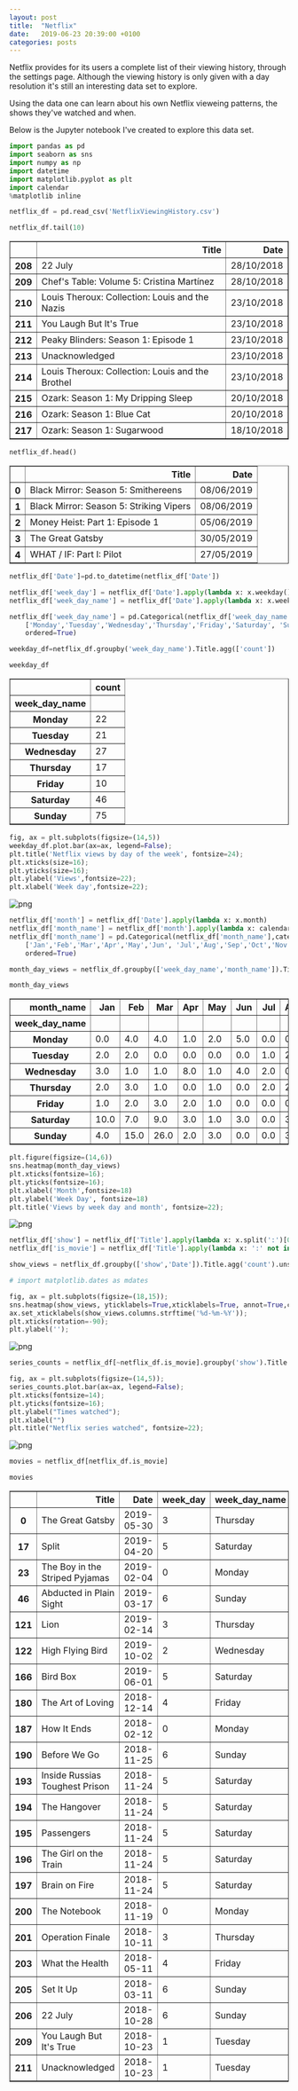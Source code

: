 ```yaml
---
layout: post
title:  "Netflix"
date:   2019-06-23 20:39:00 +0100
categories: posts
---
```


Netflix provides for its users a complete list of their viewing history, through the settings page.
Although the viewing history is only given with a day resolution it's still an interesting data set to explore.

Using the data one can learn about his own Netflix vieweing patterns, the shows they've watched and when.

Below is the Jupyter notebook I've created to explore this data set.


```python
import pandas as pd
import seaborn as sns
import numpy as np
import datetime
import matplotlib.pyplot as plt
import calendar
%matplotlib inline
```


```python
netflix_df = pd.read_csv('NetflixViewingHistory.csv')
```


```python
netflix_df.tail(10)
```




<div>
<style scoped>
    .dataframe tbody tr th:only-of-type {
        vertical-align: middle;
    }

    .dataframe tbody tr th {
        vertical-align: top;
    }

    .dataframe thead th {
        text-align: right;
    }
</style>
<table border="1" class="dataframe">
  <thead>
    <tr style="text-align: right;">
      <th></th>
      <th>Title</th>
      <th>Date</th>
    </tr>
  </thead>
  <tbody>
    <tr>
      <th>208</th>
      <td>22 July</td>
      <td>28/10/2018</td>
    </tr>
    <tr>
      <th>209</th>
      <td>Chef's Table: Volume 5: Cristina Martínez</td>
      <td>28/10/2018</td>
    </tr>
    <tr>
      <th>210</th>
      <td>Louis Theroux: Collection: Louis and the Nazis</td>
      <td>23/10/2018</td>
    </tr>
    <tr>
      <th>211</th>
      <td>You Laugh But It's True</td>
      <td>23/10/2018</td>
    </tr>
    <tr>
      <th>212</th>
      <td>Peaky Blinders: Season 1: Episode 1</td>
      <td>23/10/2018</td>
    </tr>
    <tr>
      <th>213</th>
      <td>Unacknowledged</td>
      <td>23/10/2018</td>
    </tr>
    <tr>
      <th>214</th>
      <td>Louis Theroux: Collection: Louis and the Brothel</td>
      <td>23/10/2018</td>
    </tr>
    <tr>
      <th>215</th>
      <td>Ozark: Season 1: My Dripping Sleep</td>
      <td>20/10/2018</td>
    </tr>
    <tr>
      <th>216</th>
      <td>Ozark: Season 1: Blue Cat</td>
      <td>20/10/2018</td>
    </tr>
    <tr>
      <th>217</th>
      <td>Ozark: Season 1: Sugarwood</td>
      <td>18/10/2018</td>
    </tr>
  </tbody>
</table>
</div>




```python
netflix_df.head()
```




<div>
<style scoped>
    .dataframe tbody tr th:only-of-type {
        vertical-align: middle;
    }

    .dataframe tbody tr th {
        vertical-align: top;
    }

    .dataframe thead th {
        text-align: right;
    }
</style>
<table border="1" class="dataframe">
  <thead>
    <tr style="text-align: right;">
      <th></th>
      <th>Title</th>
      <th>Date</th>
    </tr>
  </thead>
  <tbody>
    <tr>
      <th>0</th>
      <td>Black Mirror: Season 5: Smithereens</td>
      <td>08/06/2019</td>
    </tr>
    <tr>
      <th>1</th>
      <td>Black Mirror: Season 5: Striking Vipers</td>
      <td>08/06/2019</td>
    </tr>
    <tr>
      <th>2</th>
      <td>Money Heist: Part 1: Episode 1</td>
      <td>05/06/2019</td>
    </tr>
    <tr>
      <th>3</th>
      <td>The Great Gatsby</td>
      <td>30/05/2019</td>
    </tr>
    <tr>
      <th>4</th>
      <td>WHAT / IF: Part I: Pilot</td>
      <td>27/05/2019</td>
    </tr>
  </tbody>
</table>
</div>




```python
netflix_df['Date']=pd.to_datetime(netflix_df['Date'])
```


```python
netflix_df['week_day'] = netflix_df['Date'].apply(lambda x: x.weekday())
netflix_df['week_day_name'] = netflix_df['Date'].apply(lambda x: x.weekday_name)

netflix_df['week_day_name'] = pd.Categorical(netflix_df['week_day_name'], categories=
    ['Monday','Tuesday','Wednesday','Thursday','Friday','Saturday', 'Sunday'],
    ordered=True)
```


```python
weekday_df=netflix_df.groupby('week_day_name').Title.agg(['count'])
```


```python
weekday_df
```




<div>
<style scoped>
    .dataframe tbody tr th:only-of-type {
        vertical-align: middle;
    }

    .dataframe tbody tr th {
        vertical-align: top;
    }

    .dataframe thead th {
        text-align: right;
    }
</style>
<table border="1" class="dataframe">
  <thead>
    <tr style="text-align: right;">
      <th></th>
      <th>count</th>
    </tr>
    <tr>
      <th>week_day_name</th>
      <th></th>
    </tr>
  </thead>
  <tbody>
    <tr>
      <th>Monday</th>
      <td>22</td>
    </tr>
    <tr>
      <th>Tuesday</th>
      <td>21</td>
    </tr>
    <tr>
      <th>Wednesday</th>
      <td>27</td>
    </tr>
    <tr>
      <th>Thursday</th>
      <td>17</td>
    </tr>
    <tr>
      <th>Friday</th>
      <td>10</td>
    </tr>
    <tr>
      <th>Saturday</th>
      <td>46</td>
    </tr>
    <tr>
      <th>Sunday</th>
      <td>75</td>
    </tr>
  </tbody>
</table>
</div>




```python
fig, ax = plt.subplots(figsize=(14,5))
weekday_df.plot.bar(ax=ax, legend=False);
plt.title('Netflix views by day of the week', fontsize=24);
plt.xticks(size=16);
plt.yticks(size=16);
plt.ylabel('Views',fontsize=22);
plt.xlabel('Week day',fontsize=22);
```


![png](/assets/netflix/output_8_0.png)



```python
netflix_df['month'] = netflix_df['Date'].apply(lambda x: x.month)
netflix_df['month_name'] = netflix_df['month'].apply(lambda x: calendar.month_abbr[x])
netflix_df['month_name'] = pd.Categorical(netflix_df['month_name'],categories=
    ['Jan','Feb','Mar','Apr','May','Jun', 'Jul','Aug','Sep','Oct','Nov','Dec'],
    ordered=True)
```


```python
month_day_views = netflix_df.groupby(['week_day_name','month_name']).Title.agg('count').unstack().fillna(0)
```


```python
month_day_views
```




<div>
<style scoped>
    .dataframe tbody tr th:only-of-type {
        vertical-align: middle;
    }

    .dataframe tbody tr th {
        vertical-align: top;
    }

    .dataframe thead th {
        text-align: right;
    }
</style>
<table border="1" class="dataframe">
  <thead>
    <tr style="text-align: right;">
      <th>month_name</th>
      <th>Jan</th>
      <th>Feb</th>
      <th>Mar</th>
      <th>Apr</th>
      <th>May</th>
      <th>Jun</th>
      <th>Jul</th>
      <th>Aug</th>
      <th>Sep</th>
      <th>Oct</th>
      <th>Nov</th>
      <th>Dec</th>
    </tr>
    <tr>
      <th>week_day_name</th>
      <th></th>
      <th></th>
      <th></th>
      <th></th>
      <th></th>
      <th></th>
      <th></th>
      <th></th>
      <th></th>
      <th></th>
      <th></th>
      <th></th>
    </tr>
  </thead>
  <tbody>
    <tr>
      <th>Monday</th>
      <td>0.0</td>
      <td>4.0</td>
      <td>4.0</td>
      <td>1.0</td>
      <td>2.0</td>
      <td>5.0</td>
      <td>0.0</td>
      <td>0.0</td>
      <td>1.0</td>
      <td>0.0</td>
      <td>2.0</td>
      <td>3.0</td>
    </tr>
    <tr>
      <th>Tuesday</th>
      <td>2.0</td>
      <td>2.0</td>
      <td>0.0</td>
      <td>0.0</td>
      <td>0.0</td>
      <td>0.0</td>
      <td>1.0</td>
      <td>2.0</td>
      <td>7.0</td>
      <td>6.0</td>
      <td>1.0</td>
      <td>0.0</td>
    </tr>
    <tr>
      <th>Wednesday</th>
      <td>3.0</td>
      <td>1.0</td>
      <td>1.0</td>
      <td>8.0</td>
      <td>1.0</td>
      <td>4.0</td>
      <td>2.0</td>
      <td>0.0</td>
      <td>2.0</td>
      <td>5.0</td>
      <td>0.0</td>
      <td>0.0</td>
    </tr>
    <tr>
      <th>Thursday</th>
      <td>2.0</td>
      <td>3.0</td>
      <td>1.0</td>
      <td>0.0</td>
      <td>1.0</td>
      <td>0.0</td>
      <td>2.0</td>
      <td>2.0</td>
      <td>0.0</td>
      <td>5.0</td>
      <td>0.0</td>
      <td>1.0</td>
    </tr>
    <tr>
      <th>Friday</th>
      <td>1.0</td>
      <td>2.0</td>
      <td>3.0</td>
      <td>2.0</td>
      <td>1.0</td>
      <td>0.0</td>
      <td>0.0</td>
      <td>0.0</td>
      <td>0.0</td>
      <td>0.0</td>
      <td>0.0</td>
      <td>1.0</td>
    </tr>
    <tr>
      <th>Saturday</th>
      <td>10.0</td>
      <td>7.0</td>
      <td>9.0</td>
      <td>3.0</td>
      <td>1.0</td>
      <td>3.0</td>
      <td>0.0</td>
      <td>3.0</td>
      <td>0.0</td>
      <td>3.0</td>
      <td>7.0</td>
      <td>0.0</td>
    </tr>
    <tr>
      <th>Sunday</th>
      <td>4.0</td>
      <td>15.0</td>
      <td>26.0</td>
      <td>2.0</td>
      <td>3.0</td>
      <td>0.0</td>
      <td>0.0</td>
      <td>3.0</td>
      <td>3.0</td>
      <td>2.0</td>
      <td>6.0</td>
      <td>11.0</td>
    </tr>
  </tbody>
</table>
</div>




```python
plt.figure(figsize=(14,6))
sns.heatmap(month_day_views)
plt.xticks(fontsize=16);
plt.yticks(fontsize=16);
plt.xlabel('Month',fontsize=18)
plt.ylabel('Week Day', fontsize=18)
plt.title('Views by week day and month', fontsize=22);
```


![png](/assets/netflix/output_12_0.png)



```python
netflix_df['show'] = netflix_df['Title'].apply(lambda x: x.split(':')[0])
netflix_df['is_movie'] = netflix_df['Title'].apply(lambda x: ':' not in x)
```


```python
show_views = netflix_df.groupby(['show','Date']).Title.agg('count').unstack()
```


```python
# import matplotlib.dates as mdates
```


```python
fig, ax = plt.subplots(figsize=(18,15));
sns.heatmap(show_views, yticklabels=True,xticklabels=True, annot=True,cmap='Blues');#YlGnBu');
ax.set_xticklabels(show_views.columns.strftime('%d-%m-%Y'));
plt.xticks(rotation=-90);
plt.ylabel('');
```


![png](/assets/netflix/output_16_0.png)



```python
series_counts = netflix_df[~netflix_df.is_movie].groupby('show').Title.agg(['count']).sort_values(by='count',ascending=False)
```


```python
fig, ax = plt.subplots(figsize=(14,5));
series_counts.plot.bar(ax=ax, legend=False);
plt.xticks(fontsize=14);
plt.yticks(fontsize=16);
plt.ylabel("Times watched");
plt.xlabel("")
plt.title("Netflix series watched", fontsize=22);
```


![png](/assets/netflix/output_18_0.png)



```python
movies = netflix_df[netflix_df.is_movie]
```


```python
movies
```




<div>
<style scoped>
    .dataframe tbody tr th:only-of-type {
        vertical-align: middle;
    }

    .dataframe tbody tr th {
        vertical-align: top;
    }

    .dataframe thead th {
        text-align: right;
    }
</style>
<table border="1" class="dataframe">
  <thead>
    <tr style="text-align: right;">
      <th></th>
      <th>Title</th>
      <th>Date</th>
      <th>week_day</th>
      <th>week_day_name</th>
      <th>month</th>
      <th>month_name</th>
      <th>show</th>
      <th>is_movie</th>
    </tr>
  </thead>
  <tbody>
    <tr>
      <th>0</th>
      <td>The Great Gatsby</td>
      <td>2019-05-30</td>
      <td>3</td>
      <td>Thursday</td>
      <td>5</td>
      <td>May</td>
      <td>The Great Gatsby</td>
      <td>True</td>
    </tr>
    <tr>
      <th>17</th>
      <td>Split</td>
      <td>2019-04-20</td>
      <td>5</td>
      <td>Saturday</td>
      <td>4</td>
      <td>Apr</td>
      <td>Split</td>
      <td>True</td>
    </tr>
    <tr>
      <th>23</th>
      <td>The Boy in the Striped Pyjamas</td>
      <td>2019-02-04</td>
      <td>0</td>
      <td>Monday</td>
      <td>2</td>
      <td>Feb</td>
      <td>The Boy in the Striped Pyjamas</td>
      <td>True</td>
    </tr>
    <tr>
      <th>46</th>
      <td>Abducted in Plain Sight</td>
      <td>2019-03-17</td>
      <td>6</td>
      <td>Sunday</td>
      <td>3</td>
      <td>Mar</td>
      <td>Abducted in Plain Sight</td>
      <td>True</td>
    </tr>
    <tr>
      <th>121</th>
      <td>Lion</td>
      <td>2019-02-14</td>
      <td>3</td>
      <td>Thursday</td>
      <td>2</td>
      <td>Feb</td>
      <td>Lion</td>
      <td>True</td>
    </tr>
    <tr>
      <th>122</th>
      <td>High Flying Bird</td>
      <td>2019-10-02</td>
      <td>2</td>
      <td>Wednesday</td>
      <td>10</td>
      <td>Oct</td>
      <td>High Flying Bird</td>
      <td>True</td>
    </tr>
    <tr>
      <th>166</th>
      <td>Bird Box</td>
      <td>2019-06-01</td>
      <td>5</td>
      <td>Saturday</td>
      <td>6</td>
      <td>Jun</td>
      <td>Bird Box</td>
      <td>True</td>
    </tr>
    <tr>
      <th>180</th>
      <td>The Art of Loving</td>
      <td>2018-12-14</td>
      <td>4</td>
      <td>Friday</td>
      <td>12</td>
      <td>Dec</td>
      <td>The Art of Loving</td>
      <td>True</td>
    </tr>
    <tr>
      <th>187</th>
      <td>How It Ends</td>
      <td>2018-02-12</td>
      <td>0</td>
      <td>Monday</td>
      <td>2</td>
      <td>Feb</td>
      <td>How It Ends</td>
      <td>True</td>
    </tr>
    <tr>
      <th>190</th>
      <td>Before We Go</td>
      <td>2018-11-25</td>
      <td>6</td>
      <td>Sunday</td>
      <td>11</td>
      <td>Nov</td>
      <td>Before We Go</td>
      <td>True</td>
    </tr>
    <tr>
      <th>193</th>
      <td>Inside Russias Toughest Prison</td>
      <td>2018-11-24</td>
      <td>5</td>
      <td>Saturday</td>
      <td>11</td>
      <td>Nov</td>
      <td>Inside Russias Toughest Prison</td>
      <td>True</td>
    </tr>
    <tr>
      <th>194</th>
      <td>The Hangover</td>
      <td>2018-11-24</td>
      <td>5</td>
      <td>Saturday</td>
      <td>11</td>
      <td>Nov</td>
      <td>The Hangover</td>
      <td>True</td>
    </tr>
    <tr>
      <th>195</th>
      <td>Passengers</td>
      <td>2018-11-24</td>
      <td>5</td>
      <td>Saturday</td>
      <td>11</td>
      <td>Nov</td>
      <td>Passengers</td>
      <td>True</td>
    </tr>
    <tr>
      <th>196</th>
      <td>The Girl on the Train</td>
      <td>2018-11-24</td>
      <td>5</td>
      <td>Saturday</td>
      <td>11</td>
      <td>Nov</td>
      <td>The Girl on the Train</td>
      <td>True</td>
    </tr>
    <tr>
      <th>197</th>
      <td>Brain on Fire</td>
      <td>2018-11-24</td>
      <td>5</td>
      <td>Saturday</td>
      <td>11</td>
      <td>Nov</td>
      <td>Brain on Fire</td>
      <td>True</td>
    </tr>
    <tr>
      <th>200</th>
      <td>The Notebook</td>
      <td>2018-11-19</td>
      <td>0</td>
      <td>Monday</td>
      <td>11</td>
      <td>Nov</td>
      <td>The Notebook</td>
      <td>True</td>
    </tr>
    <tr>
      <th>201</th>
      <td>Operation Finale</td>
      <td>2018-10-11</td>
      <td>3</td>
      <td>Thursday</td>
      <td>10</td>
      <td>Oct</td>
      <td>Operation Finale</td>
      <td>True</td>
    </tr>
    <tr>
      <th>203</th>
      <td>What the Health</td>
      <td>2018-05-11</td>
      <td>4</td>
      <td>Friday</td>
      <td>5</td>
      <td>May</td>
      <td>What the Health</td>
      <td>True</td>
    </tr>
    <tr>
      <th>205</th>
      <td>Set It Up</td>
      <td>2018-03-11</td>
      <td>6</td>
      <td>Sunday</td>
      <td>3</td>
      <td>Mar</td>
      <td>Set It Up</td>
      <td>True</td>
    </tr>
    <tr>
      <th>206</th>
      <td>22 July</td>
      <td>2018-10-28</td>
      <td>6</td>
      <td>Sunday</td>
      <td>10</td>
      <td>Oct</td>
      <td>22 July</td>
      <td>True</td>
    </tr>
    <tr>
      <th>209</th>
      <td>You Laugh But It's True</td>
      <td>2018-10-23</td>
      <td>1</td>
      <td>Tuesday</td>
      <td>10</td>
      <td>Oct</td>
      <td>You Laugh But It's True</td>
      <td>True</td>
    </tr>
    <tr>
      <th>211</th>
      <td>Unacknowledged</td>
      <td>2018-10-23</td>
      <td>1</td>
      <td>Tuesday</td>
      <td>10</td>
      <td>Oct</td>
      <td>Unacknowledged</td>
      <td>True</td>
    </tr>
  </tbody>
</table>
</div>

